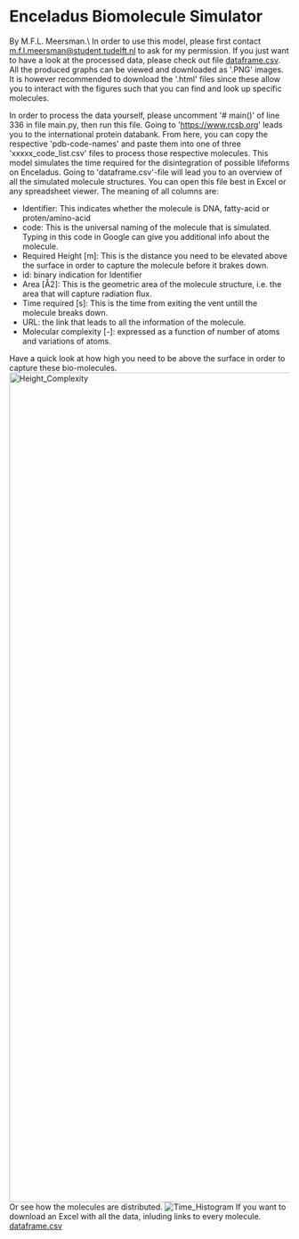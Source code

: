 # Enceladus Biomolecule Simulator
By M.F.L. Meersman.\\
In order to use this model, please first contact m.f.l.meersman@student.tudelft.nl to ask for my permission.
If you just want to have a look at the processed data, please check out file [dataframe.csv](https://github.com/MarnixMeersman/enceladus_biomolecule_sim/blob/ce6f2701a066eb861c844f50069c26f659895668/dataframe.csv).
All the produced graphs can be viewed and downloaded as '.PNG' images. It is however recommended to download the '.html'
files since these allow you to interact with the figures such that you can find and look up specific molecules.


In order to process the data yourself, please uncomment '# main()' of line 336 in file main.py, then run this file.
Going to 'https://www.rcsb.org' leads you to the international protein databank. From here, you can copy the
respective 'pdb-code-names' and paste them into one of three 'xxxxx_code_list.csv' files to process those respective
molecules.
This model simulates the time required for the disintegration of possible lifeforms on Enceladus.
Going to 'dataframe.csv'-file will lead you to an overview of all the simulated molecule structures.
You can open this file best in Excel or any spreadsheet viewer. The meaning of all columns are:
- Identifier: This indicates whether the molecule is DNA, fatty-acid or proten/amino-acid
- code: This is the universal naming of the molecule that is simulated. Typing in this code in Google can give you additional info about the molecule.
- Required Height [m]: This is the distance you need to be elevated above the surface in order to capture the molecule before it brakes down.
- id: binary indication for Identifier
- Area [Å2]: This is the geometric area of the molecule structure, i.e. the area that will capture radiation flux.
- Time required [s]: This is the time from exiting the vent untill the molecule breaks down.
- URL: the link that leads to all the information of the molecule.
- Molecular complexity [-]: expressed as a function of number of atoms and variations of atoms.


Have a quick look at how high you need to be above the surface in order to capture these bio-molecules.
<img width="1488" alt="Height_Complexity" src="https://user-images.githubusercontent.com/57674797/161560934-c77f7733-2bd4-42c5-bb6f-eac1a8ee9054.png">
Or see how the molecules are distributed.
![Time_Histogram](https://user-images.githubusercontent.com/57674797/161560947-58bd4812-95ae-49c9-b0f2-dcf2b7a7a70f.png)
If you want to download an Excel with all the data, inluding links to every molecule.
[dataframe.csv](https://github.com/MarnixMeersman/enceladus_biomolecule_sim/blob/ce6f2701a066eb861c844f50069c26f659895668/dataframe.csv)
